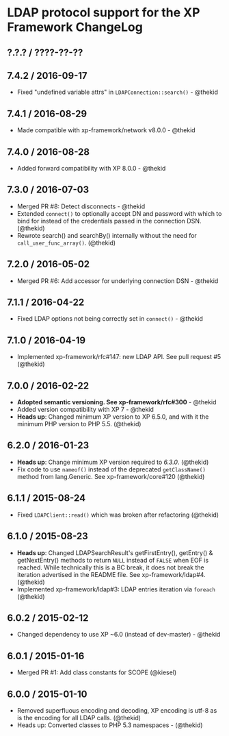 LDAP protocol support for the XP Framework ChangeLog
========================================================================

## ?.?.? / ????-??-??

## 7.4.2 / 2016-09-17

* Fixed "undefined variable attrs" in `LDAPConnection::search()` - @thekid

## 7.4.1 / 2016-08-29

* Made compatible with xp-framework/network v8.0.0 - @thekid

## 7.4.0 / 2016-08-28

* Added forward compatibility with XP 8.0.0 - @thekid

## 7.3.0 / 2016-07-03

* Merged PR #8: Detect disconnects - @thekid
* Extended `connect()` to optionally accept DN and password with which
  to bind for instead of the credentials passed in the connection DSN.
  (@thekid)
* Rewrote search() and searchBy() internally without the need for
  `call_user_func_array()`.
  (@thekid)

## 7.2.0 / 2016-05-02

* Merged PR #6: Add accessor for underlying connection DSN - @thekid

## 7.1.1 / 2016-04-22

* Fixed LDAP options not being correctly set in `connect()` - @thekid

## 7.1.0 / 2016-04-19

* Implemented xp-framework/rfc#147: new LDAP API. See pull request #5
  (@thekid)

## 7.0.0 / 2016-02-22

* **Adopted semantic versioning. See xp-framework/rfc#300** - @thekid 
* Added version compatibility with XP 7 - @thekid
* **Heads up**: Changed minimum XP version to XP 6.5.0, and with it the
  minimum PHP version to PHP 5.5.
  (@thekid)

## 6.2.0 / 2016-01-23

* **Heads up**: Change minimum XP version required to *6.3.0*.
  (@thekid)
* Fix code to use `nameof()` instead of the deprecated `getClassName()`
  method from lang.Generic. See xp-framework/core#120
  (@thekid)

## 6.1.1 / 2015-08-24

* Fixed `LDAPClient::read()` which was broken after refactoring
  (@thekid)

## 6.1.0 / 2015-08-23

* **Heads up**: Changed LDAPSearchResult's getFirstEntry(), getEntry() &
  getNextEntry() methods to return `NULL` instead of `FALSE` when EOF is
  reached. While technically this is a BC break, it does not break the
  iteration advertised in the README file. See xp-framework/ldap#4.
  (@thekid)
* Implemented xp-framework/ldap#3: LDAP entries iteration via `foreach`
  (@thekid)

## 6.0.2 / 2015-02-12

* Changed dependency to use XP ~6.0 (instead of dev-master) - @thekid

## 6.0.1 / 2015-01-16

* Merged PR #1: Add class constants for SCOPE (@kiesel)

## 6.0.0 / 2015-01-10

* Removed superfluous encoding and decoding, XP encoding is utf-8 as is
  the encoding for all LDAP calls.
  (@thekid)
* Heads up: Converted classes to PHP 5.3 namespaces - (@thekid)
